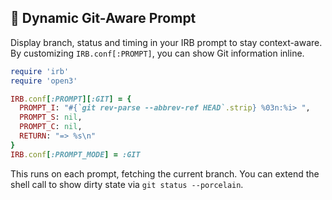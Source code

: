 ## 🚀 Dynamic Git-Aware Prompt
Display branch, status and timing in your IRB prompt to stay context-aware. By customizing `IRB.conf[:PROMPT]`, you can show Git information inline.

```ruby
require 'irb'
require 'open3'

IRB.conf[:PROMPT][:GIT] = {
  PROMPT_I: "#{`git rev-parse --abbrev-ref HEAD`.strip} %03n:%i> ",
  PROMPT_S: nil,
  PROMPT_C: nil,
  RETURN: "=> %s\n"
}
IRB.conf[:PROMPT_MODE] = :GIT
```

This runs on each prompt, fetching the current branch. You can extend the shell call to show dirty state via `git status --porcelain`.
